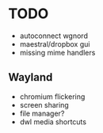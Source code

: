 # TODO

- autoconnect wgnord
- maestral/dropbox gui
- missing mime handlers

## Wayland

- chromium flickering
- screen sharing
- file manager?
- dwl media shortcuts
